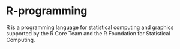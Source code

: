 # R-programming
R is a programming language for statistical computing and graphics supported by the R Core Team and the R Foundation for Statistical Computing.
